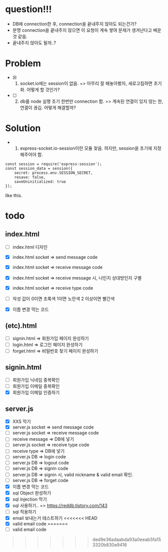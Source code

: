 # question!!!
- DB에 connection한 후, connection을 끝내주지 않아도 되는건가?
- 분명 connection을 끝내주지 않으면 이 요청이 계속 쌓여 문제가 생겨난다고 배운 것 같음.
- 끝내주지 않아도 될까..?

# Problem
- [X] 1. socket.io에는 session이 없음. => 아무리 잘 해놓아봤자, 새로고침하면 초기화. 어떻게 할 것인가?
- [ ] 2. db를 node 실행 초기 한번만 connection 함. => 계속된 연결이 있지 않는 한, 연결이 끊김. 어떻게 해결할까? 


# Solution
- 1. express-socket.io-session이란 모듈 찾음. 하지만, session을 초기에 지정해주어야 함.
``````
const session = require('express-session');
const session_data = session({
    secret: process.env.SESSION_SECRET,
    resave: false,
    saveUninitialized: true
});
``````
like this.


# todo
## index.html
- [ ] index.html 디자인
- [X] index.html socket => send message code
- [X] index.html socket => receive message code
- [X] index.html socket => receive message 시, 나인지 상대방인지 구별
- [X] index.html socket => receive type code
- [ ] 악성 값이 0이면 초록색 1이면 노란색 2 이상이면 빨간색
- [X] 이름 변경 막는 코드


## (etc).html
- [ ] signin.html => 회원가입 페이지 완성하기
- [ ] login.html => 로그인 페이지 완성하기
- [ ] forget.html => 비밀번호 찾기 페이지 완성하기

## signin.html
- [ ] 회원가입 닉네임 중복확인
- [ ] 회원가입 이메일 중복확인
- [X] 회원가입 이메일 인증하기

## server.js
- [X] XXS 막기
- [X] server.js socket => send message code
- [ ] server.js socket => receive message code
- [ ] receive message => DB에 넣기
- [ ] server.js socket => receive type code
- [ ] receive type => DB에 넣기
- [ ] server.js DB => login code
- [ ] server.js DB => logout code
- [ ] server.js DB => signin code
- [ ] server.js DB => signin 시, valid nickname & valid email 확인.
- [ ] server.js DB => forget code
- [X] 이름 변경 막는 코드
- [X] sql Object 완성하기
- [X] sql injection 막기
- [X] sql 사용하기.. => https://reddb.tistory.com/143
- [ ] sql 적용하기
- [X] email 보내는거 테스트하기
<<<<<<< HEAD
- [X] valid email code
=======
- [ ] valid email code
>>>>>>> ded9e36adaabda93a0eeab5fa153320b830e9416
